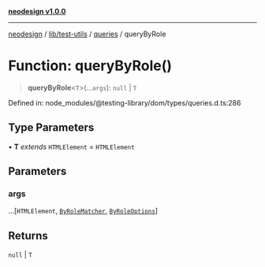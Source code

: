 [**neodesign v1.0.0**](../../../../../README.md)

***

[neodesign](../../../../../modules.md) / [lib/test-utils](../../../README.md) / [queries](../README.md) / queryByRole

# Function: queryByRole()

> **queryByRole**\<`T`\>(...`args`): `null` \| `T`

Defined in: node\_modules/@testing-library/dom/types/queries.d.ts:286

## Type Parameters

• **T** *extends* `HTMLElement` = `HTMLElement`

## Parameters

### args

...\[`HTMLElement`, [`ByRoleMatcher`](../../../type-aliases/ByRoleMatcher.md), [`ByRoleOptions`](../interfaces/ByRoleOptions.md)\]

## Returns

`null` \| `T`
